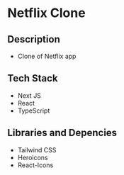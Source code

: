 # Netflix Clone

## Description

- Clone of Netflix app

## Tech Stack

- Next JS
- React
- TypeScript

## Libraries and Depencies

- Tailwind CSS
- Heroicons
- React-Icons
